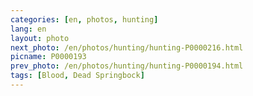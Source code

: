 ```yaml
---
categories: [en, photos, hunting]
lang: en
layout: photo
next_photo: /en/photos/hunting/hunting-P0000216.html
picname: P0000193
prev_photo: /en/photos/hunting/hunting-P0000194.html
tags: [Blood, Dead Springbock]
---
```

